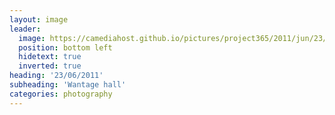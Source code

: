 ```yaml
---
layout: image
leader:
  image: https://camediahost.github.io/pictures/project365/2011/jun/23/230611.jpg
  position: bottom left
  hidetext: true
  inverted: true
heading: '23/06/2011'
subheading: 'Wantage hall'
categories: photography
---
```


